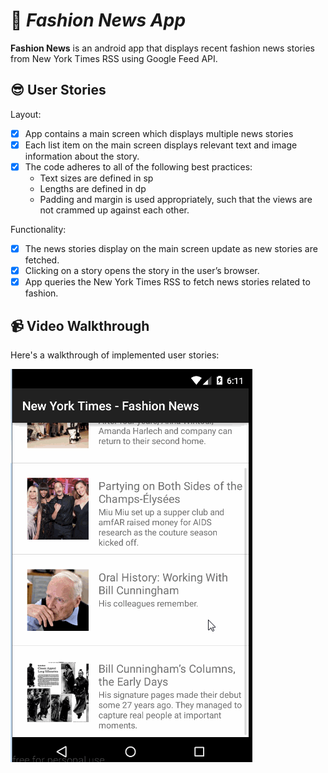 # :iphone: *Fashion News App*  

**Fashion News** is an android app that displays recent fashion news stories from New York Times RSS using Google Feed API. 

## :sunglasses: User Stories

Layout:

* [x] App contains a main screen which displays multiple news stories
* [x] Each list item on the main screen displays relevant text and image information about the story.
* [x] The code adheres to all of the following best practices:
  * Text sizes are defined in sp
  * Lengths are defined in dp
  * Padding and margin is used appropriately, such that the views are not crammed up against each other.

Functionality:

* [x] The news stories display on the main screen update as new stories are fetched.
* [x] Clicking on a story opens the story in the user’s browser.
* [x] App queries the New York Times RSS to fetch news stories related to fashion.

## :video_camera: Video Walkthrough 

Here's a walkthrough of implemented user stories:

<img src='https://raw.githubusercontent.com/IsabelPalomar/android-news-app/24003c8db662eeadb01ebe5d9db0ba52fd614d6c/NewsApp.gif' title='Video Walkthrough' width='' alt='Video Walkthrough' />


